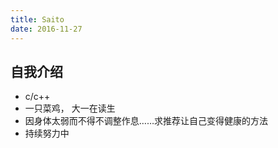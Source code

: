 ```yaml
---
title: Saito
date: 2016-11-27
---  
```


## 自我介绍
- c/c++
- 一只菜鸡， 大一在读生
- 因身体太弱而不得不调整作息……求推荐让自己变得健康的方法
- 持续努力中
